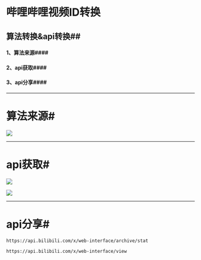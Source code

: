 # 哔哩哔哩视频ID转换
## 算法转换&api转换##

#### 1、算法来源####  

#### 2、api获取####  

#### 3、api分享####  
 
***
 # 算法来源#
 ![](http://img.oohuo.com/FvhKu6x1PejJsUZTtCnetd_Fhaob)
 ***
 # api获取#
 
 ![](http://img.oohuo.com/FjrJVC-9rQEvdyYx2Z5sFVcO0HqW)

![](http://img.oohuo.com/FgWhYZS0MROWrRgBdyFRRHKQm0NI)
***
# api分享#
`https://api.bilibili.com/x/web-interface/archive/stat`

`https://api.bilibili.com/x/web-interface/view`

